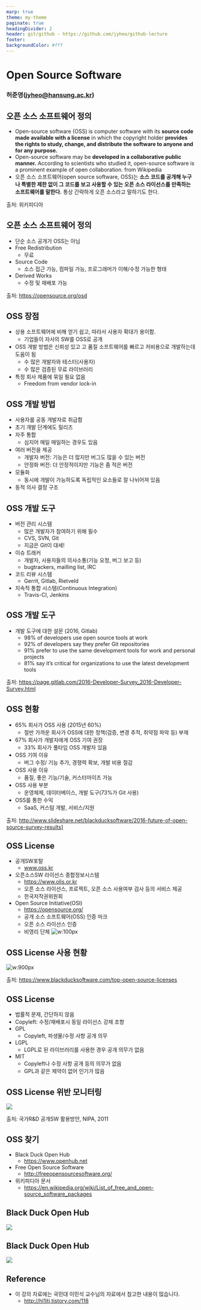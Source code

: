 ```yaml
---
marp: true
theme: my-theme
paginate: true
headingDivider: 2
header: git/github - https://github.com/jyheo/github-lecture
footer: 
backgroundColor: #fff
---
```


# Open Source Software
<!-- _class: lead -->
### 허준영(jyheo@hansung.ac.kr)


## 오픈 소스 소프트웨어 정의
- Open-source software (OSS) is computer software with its **source code made available with a license** in which the copyright holder **provides the rights to study, change, and distribute the software to anyone and for any purpose.**
- Open-source software may be **developed in a collaborative public manner.** According to scientists who studied it, open-source software is a prominent example of open collaboration.
from Wikipedia
- 오픈 소스 소프트웨어(open source software, OSS)는 **소스 코드를 공개해 누구나 특별한 제한 없이 그 코드를 보고 사용할 수 있는 오픈 소스 라이선스를 만족하는 소프트웨어를 말한다.** 통상 간략하게 오픈 소스라고 말하기도 한다.

출처: 위키피디아


## 오픈 소스 소프트웨어 정의
- 단순 소스 공개가 OSS는 아님
- Free Redistribution
	- 무료
- Source Code
	- 소스 접근 가능, 컴파일 가능, 프로그래머가 이해/수정 가능한 형태
- Derived Works
	- 수정 및 재배포 가능

출처: https://opensource.org/osd


## OSS 장점
- 상용 소프트웨어에 비해 얻기 쉽고, 따라서 사용자 확대가 용이함.
	- 기업들이 자사의 SW를 OSS로 공개
- OSS 개발 방법은 신뢰성 있고 고 품질 소프트웨어를 빠르고 저비용으로 개발하는데 도움이 됨
	- 수 많은 개발자와 테스터(사용자)
	- 수 많은 검증된 무료 라이브러리
- 특정 회사 제품에 묶일 필요 없음
	- Freedom from vendor lock-in


## OSS 개발 방법
- 사용자를 공동 개발자로 취급함
- 초기 개발 단계에도 릴리즈
- 자주 통합
	- 심지어 매일 매일하는 경우도 있음
- 여러 버전을 제공
	- 개발자 버전: 기능은 더 많지만 버그도 많을 수 있는 버전
	- 안정화 버전: 더 안정적이지만 기능은 좀 적은 버전
- 모듈화
	- 동시에 개발이 가능하도록 독립적인 요소들로 잘 나뉘어져 있음
- 동적 의사 결정 구조


## OSS 개발 도구
- 버전 관리 시스템
	- 많은 개발자가 참여하기 위해 필수
	- CVS, SVN, Git
	- 지금은 Git이 대세!
- 이슈 트래커
	- 개발자, 사용자들의 의사소통(기능 요청, 버그 보고 등)
	- bugtrackers, mailling list, IRC
- 코드 리뷰 시스템
	- Gerrit, Gitlab, Rietveld
- 지속적 통합 시스템(Continuous Integration)
	- Travis-CI, Jenkins
	

## OSS 개발 도구
- 개발 도구에 대한 설문 (2016, Gitlab)
	- 98% of developers use open source tools at work
	- 92% of developers say they prefer Git repositories
	- 91% prefer to use the same development tools for work and personal projects
	- 81% say it’s critical for organizations to use the latest development tools

출처: https://page.gitlab.com/2016-Developer-Survey_2016-Developer-Survey.html


## OSS 현황
- 65% 회사가 OSS 사용 (2015년 60%)
	- 절반 가까운 회사가 OSS에 대한 정책(검증, 변경 추적, 취약점 파악 등) 부재
- 67% 회사가 개발자에게 OSS 기여 권장
	- 33% 회사가 풀타임 OSS 개발자 있음
- OSS 기여 이유
	- 버그 수정/ 기능 추가, 경쟁력 확보, 개발 비용 절감
- OSS 사용 이유
	- 품질, 좋은 기능/기술, 커스터마이즈 가능
- OSS 사용 부분
	- 운영체제, 데이터베이스, 개발 도구(73%가 Git 사용)
- OSS를 통한 수익
	- SaaS, 커스텀 개발, 서비스/지원

출처: http://www.slideshare.net/blackducksoftware/2016-future-of-open-source-survey-results]


## OSS License
- 공개SW포탈
	- www.oss.kr
- 오픈소스SW 라이선스 종합정보시스템
	- https://www.olis.or.kr
	- 오픈 소스 라이선스, 프로젝트, 오픈 소스 사용여부 검사 등의 서비스 제공
	- 한국저작권위원회
- Open Source Initiative(OSI)
	- https://opensource.org/
	- 공개 소스 소프트웨어(OSS) 인증 마크
	- 오픈 소스 라이선스 인증
	- 비영리 단체
	![w:100px](images/osi.png)


## OSS License 사용 현황
![w:900px](images/license.png)

출처: https://www.blackducksoftware.com/top-open-source-licenses


## OSS License
- 법률적 문제, 간단하지 않음
- Copyleft: 수정/재배포시 동일 라이선스 강제 조항
- GPL
	- Copyleft, 파생물/수정 사항 공개 의무
- LGPL
	- LGPL로 된 라이브러리를 사용한 경우 공개 의무가 없음
- MIT
	- Copyleft나 수정 사항 공개 등의 의무가 없음
	- GPL과 같은 제약이 없어 인기가 많음


## OSS License 위반 모니터링

![](images/oss-violation.png)

출처: 국가R&D 공개SW 활용방안, NIPA, 2011


## OSS 찾기
- Black Duck Open Hub
	- https://www.openhub.net
- Free Open Source Software
	- http://freeopensourcesoftware.org/
- 위키피디아 문서
	- https://en.wikipedia.org/wiki/List_of_free_and_open-source_software_packages


## Black Duck Open Hub
![](images/blackduck.png)


## Black Duck Open Hub
![](images/blackduck2.png)


## Reference
- 이 강의 자료에는 국민대 이민석 교수님의 자료에서 참고한 내용이 많습니다.
	- http://hl1itj.tistory.com/118
	